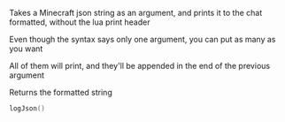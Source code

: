 Takes a Minecraft json string as an argument, and prints it to the chat formatted, without the lua print header

Even though the syntax says only one argument, you can put as many as you want

All of them will print, and they'll be appended in the end of the previous argument

Returns the formatted string

```lua
logJson()
```
